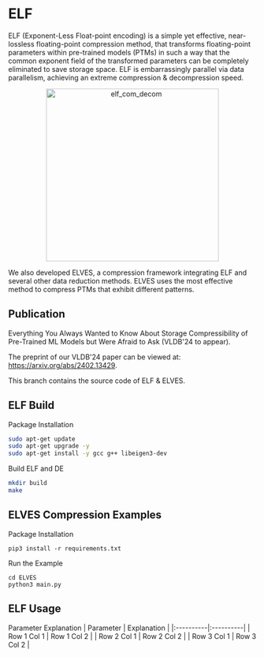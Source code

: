 # ELF

ELF (Exponent-Less Float-point encoding) is a simple yet effective, near-lossless floating-point compression method, that transforms floating-point parameters within pre-trained models (PTMs) in such a way that the common exponent field of the transformed parameters can be completely eliminated to save storage space. ELF is embarrassingly parallel via data parallelism, achieving an extreme compression & decompression speed. 
<div align="center">
  <img width="350" alt="elf_com_decom" src="https://github.com/ds2-lab/ELF/assets/21178173/9c673335-a588-48f7-a8a1-88e6e916781a">
</div>


We also developed ELVES, a compression framework integrating ELF and several other data reduction methods. ELVES uses the most effective method to compress PTMs that exhibit different patterns. 

## Publication
Everything You Always Wanted to Know About Storage Compressibility of Pre-Trained ML Models but Were Afraid to Ask (VLDB'24 to appear).

The preprint of our VLDB'24 paper can be viewed at: https://arxiv.org/abs/2402.13429.

This branch contains the source code of ELF & ELVES.

## ELF Build
Package Installation
```bash
sudo apt-get update
sudo apt-get upgrade -y
sudo apt-get install -y gcc g++ libeigen3-dev
```
Build ELF and DE
```bash
mkdir build
make
```

## ELVES Compression Examples
Package Installation
```
pip3 install -r requirements.txt
```
Run the Example
```
cd ELVES
python3 main.py
```

## ELF Usage
Parameter Explanation
| Parameter | Explanation |
|:----------|:----------|
| Row 1 Col 1 | Row 1 Col 2 |
| Row 2 Col 1 | Row 2 Col 2 |
| Row 3 Col 1 | Row 3 Col 2 |

